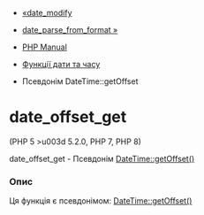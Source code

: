 - [«date_modify](function.date-modify.md)
- [date_parse_from_format »](function.date-parse-from-format.md)

- [PHP Manual](index.md)
- [Функції дати та часу](ref.datetime.md)
- Псевдонім DateTime::getOffset

# date_offset_get

(PHP 5 \>u003d 5.2.0, PHP 7, PHP 8)

date_offset_get - Псевдонім
[DateTime::getOffset()](datetime.getoffset.md)

### Опис

Ця функція є псевдонімом:
[DateTime::getOffset()](datetime.getoffset.md)
